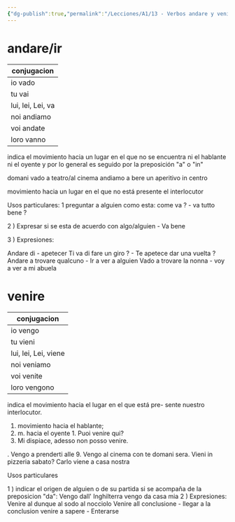 ```yaml
---
{"dg-publish":true,"permalink":"/Lecciones/A1/13 - Verbos andare y venire/"}
---
```


# andare/ir 

| conjugacion |
| ---- |
| io vado |
| tu vai |
| lui, lei, Lei,  va |
| noi andiamo |
| voi andate |
| loro vanno |
indica el movimiento hacia un lugar en el que no se encuentra ni el hablante ni el oyente y por lo general es seguido por la preposición "a" o "in"

domani vado a teatro/al cinema
andiamo a bere un aperitivo in centro

movimiento hacia un lugar
en el que no está presente el
interlocutor

Usos particulares:
1 preguntar a alguien como esta: come va ? - va tutto bene ?

2 ) Expresar si se esta de acuerdo con algo/alguien - Va bene

3 ) Expresiones:

Andare di - apetecer
Ti va di fare un giro ? - Te apetece dar una vuelta ?
Andare a trovare qualcuno - Ir a ver a alguien
Vado a trovare la nonna - voy a ver a mi abuela



# venire

| conjugacion |
| ---- |
| io vengo |
| tu vieni |
| lui, lei, Lei,  viene |
| noi veniamo |
| voi venite |
| loro vengono |
indica el movimiento hacia el lugar en el que está pre- sente nuestro interlocutor.
1. movimiento hacia el hablante;
2. m. hacia el oyente 1. Puoi venire qui?
2. Mi dispiace, adesso non posso venire.

. Vengo a prenderti alle 9. 
Vengo al cinema con te domani sera.
Vieni in pizzeria sabato? 
Carlo viene a casa nostra

Usos particulares

1 ) indicar el origen de alguien o de su partida si se acompaña de la preposicion "da":
 Vengo dall' Inghilterra
 vengo da casa mia
2 ) Expresiones:
	Venire al dunque
			al sodo
			 al nocciolo
Venire all conclusione - llegar a la conclusion
	venire a sapere - Enterarse
